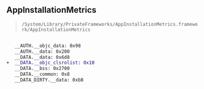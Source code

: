 ## AppInstallationMetrics

> `/System/Library/PrivateFrameworks/AppInstallationMetrics.framework/AppInstallationMetrics`

```diff

   __AUTH.__objc_data: 0x98
   __AUTH.__data: 0x200
   __DATA.__data: 0x6d8
+  __DATA.__objc_clsrolist: 0x10
   __DATA.__bss: 0x2700
   __DATA.__common: 0x8
   __DATA_DIRTY.__data: 0xb8

```
